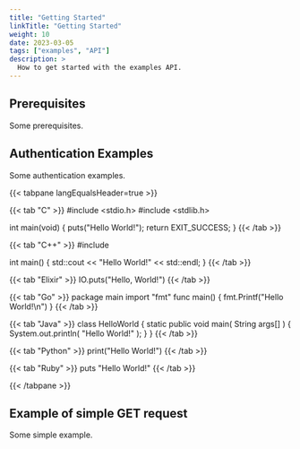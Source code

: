 ```yaml
---
title: "Getting Started"
linkTitle: "Getting Started"
weight: 10
date: 2023-03-05
tags: ["examples", "API"]
description: >
  How to get started with the examples API.
---
```



## Prerequisites

Some prerequisites.

## Authentication Examples

Some authentication examples.

{{< tabpane langEqualsHeader=true >}}

{{< tab "C" >}}
#include <stdio.h>
#include <stdlib.h>

int main(void) {
  puts("Hello World!");
  return EXIT_SUCCESS;
}
{{< /tab >}}

{{< tab "C++" >}}
#include <iostream>

int main() {
  std::cout << "Hello World!" << std::endl;
}
{{< /tab >}}

{{< tab "Elixir" >}}
IO.puts("Hello, World!")
{{< /tab >}}

{{< tab "Go" >}}
package main
import "fmt"
func main() {
  fmt.Printf("Hello World!\n")
}
{{< /tab >}}

{{< tab "Java" >}}
class HelloWorld {
  static public void main( String args[] ) {
    System.out.println( "Hello World!" );
  }
}
{{< /tab >}}

{{< tab "Python" >}}
print("Hello World!")
{{< /tab >}}

{{< tab "Ruby" >}}
puts "Hello World!"
{{< /tab >}}

{{< /tabpane >}}

## Example of simple GET request

Some simple example.
